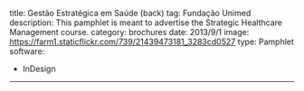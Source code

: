 title: Gestão Estratégica em Saúde (back)
tag: Fundação Unimed
description: This pamphlet is meant to advertise the Strategic Healthcare Management course.
category: brochures
date: 2013/9/1
image: https://farm1.staticflickr.com/739/21439473181_3283cd0527
type: Pamphlet
software:
- InDesign
---
